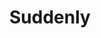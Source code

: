 ---
artist: Caribou
title: Suddenly
apple_link: 'https://music.apple.com/us/album/suddenly/1487724466'
link: 'https://www.dropbox.com/s/guguykh392m80dh/Caribou.zip?dl=1'
content: ""
new_image: ../assets/FFWD/Caribou.png
published_date: '2020-03-25T20:23:40.000Z'
---